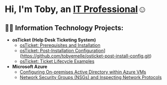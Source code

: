 <h1>Hi, I'm Toby, an <a href="www.linkedin.com/in/tobyemelle">IT Professional</a>☺</h1>

<h2>👨‍💻 Information Technology Projects:</h2>

- <b>osTicket (Help Desk Ticketing System)</b>
  - [osTicket: Prerequisites and Installation](https://github.com/tobyemelle/osticket-prereqs.git)
  - [osTicket: Post-Installation Configuration]([link)](https://github.com/tobyemelle/osticket-post-install-config.git)
  - [osTicket: Ticket Lifecycle Examples](link)
- <b>Microsoft Azure</b>
  - [Configuring On-premises Active Directory within Azure VMs](link)
  - [Network Security Groups (NSGs) and Inspecting Network Protocols](link)
